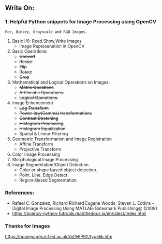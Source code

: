 
## Write On:
### 1. Helpful Python snippets for Image Processing using OpenCV
    For, Binary, Grayscale and RGB Images.
1. Basic I/0: Read,Show,Write Images
    - Image Represenation in OpenCV
2. Basic Operations:
    - ~~Convert~~
    - ~~Resize~~
    - ~~Flip~~
    - ~~Rotate~~
    - ~~Crop~~
3. Mathematical and Logical Operations on Images:
    - ~~Matrix Opeations~~
    - ~~Artihmatic Operations.~~
    - ~~Logical Operations.~~
4. Image Enhancement
    - ~~Log Transform~~
    - ~~Power-law(Gamma) transformations~~
    - ~~Contrast Stretching~~
    - ~~Histogram Processing~~
    - ~~Histogram Equalization~~
    - Spatial & Linear Filtering
5. Geometric Transformation and Image Registration
    - Affine Transform
    - Projective Transform
6. Color Image Processing
7. Morphological Image Processing
8. Image Segmentation/Object Detection.
    - Color or shape based object detection.
    - Point, Line, Edge Detect.
    - Region-Based Segmentation.


### References:
+ Rafael C. Gonzalez, Richard Richard Eugene Woods, Steven L. Eddins - Digital Image Processing Using MATLAB-Gatesmark Publishing@ (2009)
+ https://opencv-python-tutroals.readthedocs.io/en/latest/index.html

### Thanks for Images
https://homepages.inf.ed.ac.uk/rbf/HIPR2/typelib.htm

